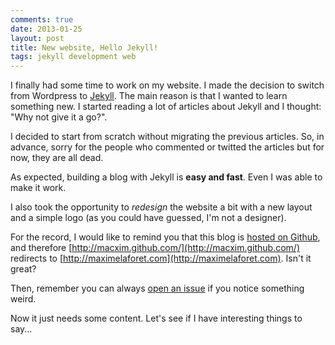 ```yaml
---
comments: true
date: 2013-01-25
layout: post
title: New website, Hello Jekyll!
tags: jekyll development web
---
```


I finally had some time to work on my website. I made the decision to switch from Wordpress to [Jekyll](https://github.com/mojombo/jekyll/). The main reason is that I wanted to learn something new. I started reading a lot of articles about Jekyll and I thought: "Why not give it a go?".

I decided to start from scratch without migrating the previous articles. So, in advance, sorry for the people who commented or twitted the articles but for now, they are all dead.

As expected, building a blog with Jekyll is **easy and fast**. Even I was able to make it work.

I also took the opportunity to *redesign* the website a bit with a new layout and a simple logo (as you could have guessed, I'm not a designer).

For the record, I would like to remind you that this blog is [hosted on Github](https://github.com/macxim/macxim.github.com/), and therefore [http://macxim.github.com/](http://macxim.github.com/) redirects to [http://maximelaforet.com](http://maximelaforet.com). Isn't it great?

Then, remember you can always [open an issue](https://github.com/macxim/macxim.github.com/issues) if you notice something weird. 

Now it just needs some content. Let's see if I have interesting things to say...

